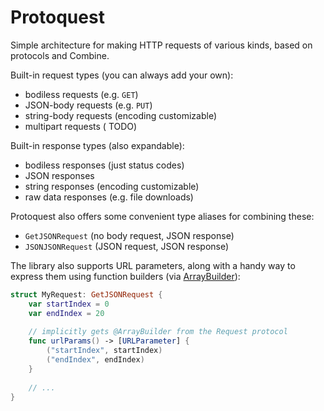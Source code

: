 # Protoquest

Simple architecture for making HTTP requests of various kinds, based on protocols and Combine.

Built-in request types (you can always add your own):
- bodiless requests (e.g. `GET`)
- JSON-body requests (e.g. `PUT`)
- string-body requests (encoding customizable)
- multipart requests ( TODO)

Built-in response types (also expandable):
- bodiless responses (just status codes)
- JSON responses
- string responses (encoding customizable)
- raw data responses (e.g. file downloads)

Protoquest also offers some convenient type aliases for combining these:
- `GetJSONRequest` (no body request, JSON response)
- `JSONJSONRequest` (JSON request, JSON response)

The library also supports URL parameters, along with a handy way to express them using function builders (via [ArrayBuilder](https://github.com/juliand665/ArrayBuilder)):

```swift
struct MyRequest: GetJSONRequest {
	var startIndex = 0
	var endIndex = 20
	
    // implicitly gets @ArrayBuilder from the Request protocol
	func urlParams() -> [URLParameter] {
		("startIndex", startIndex)
		("endIndex", endIndex)
	}
	
	// ...
}
```

